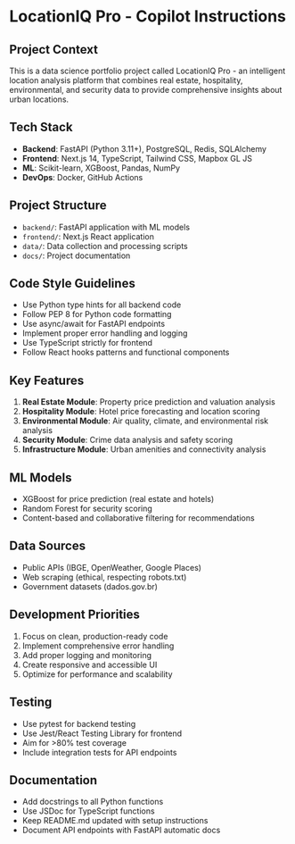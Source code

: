 <!-- Use this file to provide workspace-specific custom instructions to Copilot. For more details, visit https://code.visualstudio.com/docs/copilot/copilot-customization#_use-a-githubcopilotinstructionsmd-file -->

# LocationIQ Pro - Copilot Instructions

## Project Context
This is a data science portfolio project called LocationIQ Pro - an intelligent location analysis platform that combines real estate, hospitality, environmental, and security data to provide comprehensive insights about urban locations.

## Tech Stack
- **Backend**: FastAPI (Python 3.11+), PostgreSQL, Redis, SQLAlchemy
- **Frontend**: Next.js 14, TypeScript, Tailwind CSS, Mapbox GL JS
- **ML**: Scikit-learn, XGBoost, Pandas, NumPy
- **DevOps**: Docker, GitHub Actions

## Project Structure
- `backend/`: FastAPI application with ML models
- `frontend/`: Next.js React application
- `data/`: Data collection and processing scripts
- `docs/`: Project documentation

## Code Style Guidelines
- Use Python type hints for all backend code
- Follow PEP 8 for Python code formatting
- Use async/await for FastAPI endpoints
- Implement proper error handling and logging
- Use TypeScript strictly for frontend
- Follow React hooks patterns and functional components

## Key Features
1. **Real Estate Module**: Property price prediction and valuation analysis
2. **Hospitality Module**: Hotel price forecasting and location scoring
3. **Environmental Module**: Air quality, climate, and environmental risk analysis
4. **Security Module**: Crime data analysis and safety scoring
5. **Infrastructure Module**: Urban amenities and connectivity analysis

## ML Models
- XGBoost for price prediction (real estate and hotels)
- Random Forest for security scoring
- Content-based and collaborative filtering for recommendations

## Data Sources
- Public APIs (IBGE, OpenWeather, Google Places)
- Web scraping (ethical, respecting robots.txt)
- Government datasets (dados.gov.br)

## Development Priorities
1. Focus on clean, production-ready code
2. Implement comprehensive error handling
3. Add proper logging and monitoring
4. Create responsive and accessible UI
5. Optimize for performance and scalability

## Testing
- Use pytest for backend testing
- Use Jest/React Testing Library for frontend
- Aim for >80% test coverage
- Include integration tests for API endpoints

## Documentation
- Add docstrings to all Python functions
- Use JSDoc for TypeScript functions
- Keep README.md updated with setup instructions
- Document API endpoints with FastAPI automatic docs
